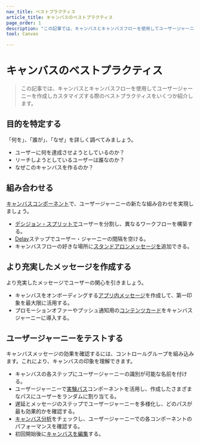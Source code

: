 ```yaml
---
nav_title: ベストプラクティス
article_title: キャンバスのベストプラクティス
page_order: 1
description: "この記事では、キャンバスとキャンバスフローを使用してユーザージャーニーを作成しカスタマイズする際のベストプラクティスをいくつか紹介します。"
tool: Canvas

---
```


# キャンバスのベストプラクティス

> この記事では、キャンバスとキャンバスフローを使用してユーザージャーニーを作成しカスタマイズする際のベストプラクティスをいくつか紹介します。

## 目的を特定する

「何を」、「誰が」、「なぜ」を詳しく調べてみましょう。
- ユーザーに何を達成させようとしているのか？
- リーチしようとしているユーザーは誰なのか？
- なぜこのキャンバスを作るのか？

## 組み合わせる

[キャンバスコンポーネント]({{site.baseurl}}/user_guide/engagement_tools/canvas/canvas_components)で、ユーザージャーニーの新たな組み合わせを実現しましょう。
- [デシジョン・スプリットで]({{site.baseurl}}/user_guide/engagement_tools/canvas/canvas_components/decision_split/)ユーザーを分割し、異なるワークフローを構築する。
- [Delay]({{site.baseurl}}/user_guide/engagement_tools/canvas/canvas_components/delay_step/)ステップでユーザー・ジャーニーの間隔を空ける。
- キャンバスフローの好きな場所に[スタンドアロンメッセージを]({{site.baseurl}}/user_guide/engagement_tools/canvas/canvas_components/message_step/)追加できる。 

## より充実したメッセージを作成する

より充実したメッセージでユーザーの関心を引きましょう。

- キャンバスをオンボーディングする[アプリ内メッセージ]({{site.baseurl}}/user_guide/engagement_tools/canvas/create_a_canvas/in-app_messages_in_canvas/)を作成して、第一印象を最大限に活用する。
- プロモーションオファーやプッシュ通知用の[コンテンツカード]({{site.baseurl}}/user_guide/engagement_tools/canvas/create_a_canvas/content-cards_in_canvas/)をキャンバスジャーニーに導入する。

## ユーザージャーニーをテストする

キャンバスメッセージの効果を確認するには、コントロールグループを組み込みます。これにより、キャンバスの印象を理解できます。

- キャンバスの各ステップにユーザージャーニーの識別が可能な名前を付ける。
- ユーザージャーニーで[実験パス]({{site.baseurl}}/user_guide/engagement_tools/canvas/canvas_components/experiment_step/)コンポーネントを活用し、作成したさまざまなパスにユーザーをランダムに割り当てる。 
- 遅延とメッセージのステップでユーザージャーニーを多様化し、どのパスが最も効果的かを確認する。
- [キャンバス分析]({{site.baseurl}}/user_guide/engagement_tools/canvas/testing_canvases/measuring_and_testing_with_canvas_analytics/)をチェックし、ユーザージャーニーでの各コンポーネントのパフォーマンスを確認する。
- 初回開始後に[キャンバスを編集]({{site.baseurl}}/user_guide/engagement_tools/canvas/managing_canvases/change_your_canvas_after_launch/)する。

